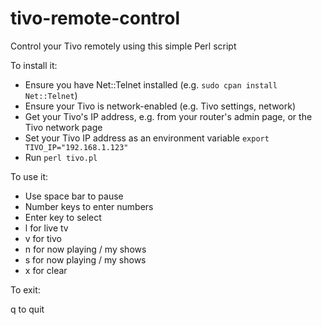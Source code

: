 # tivo-remote-control
Control your Tivo remotely using this simple Perl script

To install it:

* Ensure you have Net::Telnet installed (e.g. `sudo cpan install Net::Telnet`)
* Ensure your Tivo is network-enabled (e.g. Tivo settings, network)
* Get your Tivo's IP address, e.g. from your router's admin page, or the Tivo network page
* Set your Tivo IP address as an environment variable `export TIVO_IP="192.168.1.123"`
* Run `perl tivo.pl`

To use it:

* Use space bar to pause
* Number keys to enter numbers
* Enter key to select
* l for live tv
* v for tivo
* n for now playing / my shows
* s for now playing / my shows
* x for clear

To exit:

q to quit

